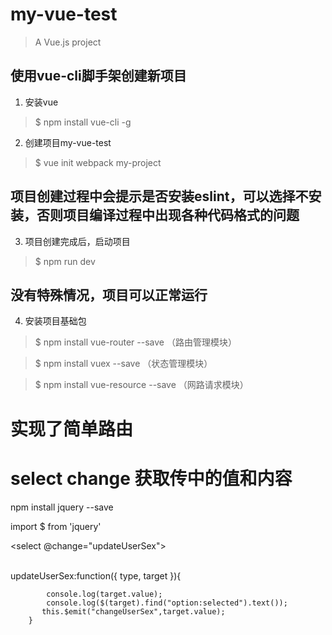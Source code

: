# my-vue-test

> A Vue.js project

## 使用vue-cli脚手架创建新项目

1. 安装vue
> $ npm install vue-cli -g

2. 创建项目my-vue-test
> $ vue init webpack my-project
## 项目创建过程中会提示是否安装eslint，可以选择不安装，否则项目编译过程中出现各种代码格式的问题

3. 项目创建完成后，启动项目
> $ npm run dev

## 没有特殊情况，项目可以正常运行
4. 安装项目基础包
> $ npm install vue-router --save （路由管理模块）

> $ npm install vuex --save （状态管理模块）

> $ npm install vue-resource --save （网路请求模块）


# 实现了简单路由

# select change 获取传中的值和内容
>
 npm install jquery --save

>
 import $ from 'jquery'
>
   <select @change="updateUserSex">
      <option :value="null"></option>
      <template v-for="option in user.options">
        <option :value="option.value" >{{ option.label }}</option>
      </template>
    </select>
>
 updateUserSex:function({ type, target }){

            console.log(target.value);
            console.log($(target).find("option:selected").text());
           this.$emit("changeUserSex",target.value);
        }
